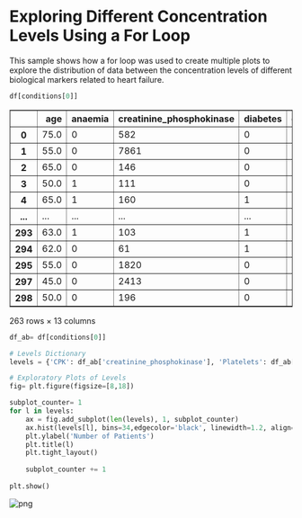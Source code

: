 # Exploring Different Concentration Levels Using a For Loop #

This sample shows how a for loop was used to create multiple plots to explore the distribution of data between the concentration levels of different biological markers related to heart failure.


```python
df[conditions[0]]
```




<div>
<style scoped>
    .dataframe tbody tr th:only-of-type {
        vertical-align: middle;
    }

    .dataframe tbody tr th {
        vertical-align: top;
    }

    .dataframe thead th {
        text-align: right;
    }
</style>
<table border="1" class="dataframe">
  <thead>
    <tr style="text-align: right;">
      <th></th>
      <th>age</th>
      <th>anaemia</th>
      <th>creatinine_phosphokinase</th>
      <th>diabetes</th>
      <th>ejection_fraction</th>
      <th>high_blood_pressure</th>
      <th>platelets</th>
      <th>serum_creatinine</th>
      <th>serum_sodium</th>
      <th>sex</th>
      <th>smoking</th>
      <th>time</th>
      <th>DEATH_EVENT</th>
    </tr>
  </thead>
  <tbody>
    <tr>
      <th>0</th>
      <td>75.0</td>
      <td>0</td>
      <td>582</td>
      <td>0</td>
      <td>20</td>
      <td>1</td>
      <td>265000.00</td>
      <td>1.9</td>
      <td>130</td>
      <td>1</td>
      <td>0</td>
      <td>4</td>
      <td>1</td>
    </tr>
    <tr>
      <th>1</th>
      <td>55.0</td>
      <td>0</td>
      <td>7861</td>
      <td>0</td>
      <td>38</td>
      <td>0</td>
      <td>263358.03</td>
      <td>1.1</td>
      <td>136</td>
      <td>1</td>
      <td>0</td>
      <td>6</td>
      <td>1</td>
    </tr>
    <tr>
      <th>2</th>
      <td>65.0</td>
      <td>0</td>
      <td>146</td>
      <td>0</td>
      <td>20</td>
      <td>0</td>
      <td>162000.00</td>
      <td>1.3</td>
      <td>129</td>
      <td>1</td>
      <td>1</td>
      <td>7</td>
      <td>1</td>
    </tr>
    <tr>
      <th>3</th>
      <td>50.0</td>
      <td>1</td>
      <td>111</td>
      <td>0</td>
      <td>20</td>
      <td>0</td>
      <td>210000.00</td>
      <td>1.9</td>
      <td>137</td>
      <td>1</td>
      <td>0</td>
      <td>7</td>
      <td>1</td>
    </tr>
    <tr>
      <th>4</th>
      <td>65.0</td>
      <td>1</td>
      <td>160</td>
      <td>1</td>
      <td>20</td>
      <td>0</td>
      <td>327000.00</td>
      <td>2.7</td>
      <td>116</td>
      <td>0</td>
      <td>0</td>
      <td>8</td>
      <td>1</td>
    </tr>
    <tr>
      <th>...</th>
      <td>...</td>
      <td>...</td>
      <td>...</td>
      <td>...</td>
      <td>...</td>
      <td>...</td>
      <td>...</td>
      <td>...</td>
      <td>...</td>
      <td>...</td>
      <td>...</td>
      <td>...</td>
      <td>...</td>
    </tr>
    <tr>
      <th>293</th>
      <td>63.0</td>
      <td>1</td>
      <td>103</td>
      <td>1</td>
      <td>35</td>
      <td>0</td>
      <td>179000.00</td>
      <td>0.9</td>
      <td>136</td>
      <td>1</td>
      <td>1</td>
      <td>270</td>
      <td>0</td>
    </tr>
    <tr>
      <th>294</th>
      <td>62.0</td>
      <td>0</td>
      <td>61</td>
      <td>1</td>
      <td>38</td>
      <td>1</td>
      <td>155000.00</td>
      <td>1.1</td>
      <td>143</td>
      <td>1</td>
      <td>1</td>
      <td>270</td>
      <td>0</td>
    </tr>
    <tr>
      <th>295</th>
      <td>55.0</td>
      <td>0</td>
      <td>1820</td>
      <td>0</td>
      <td>38</td>
      <td>0</td>
      <td>270000.00</td>
      <td>1.2</td>
      <td>139</td>
      <td>0</td>
      <td>0</td>
      <td>271</td>
      <td>0</td>
    </tr>
    <tr>
      <th>297</th>
      <td>45.0</td>
      <td>0</td>
      <td>2413</td>
      <td>0</td>
      <td>38</td>
      <td>0</td>
      <td>140000.00</td>
      <td>1.4</td>
      <td>140</td>
      <td>1</td>
      <td>1</td>
      <td>280</td>
      <td>0</td>
    </tr>
    <tr>
      <th>298</th>
      <td>50.0</td>
      <td>0</td>
      <td>196</td>
      <td>0</td>
      <td>45</td>
      <td>0</td>
      <td>395000.00</td>
      <td>1.6</td>
      <td>136</td>
      <td>1</td>
      <td>1</td>
      <td>285</td>
      <td>0</td>
    </tr>
  </tbody>
</table>
<p>263 rows × 13 columns</p>
</div>




```python
df_ab= df[conditions[0]]
```


```python
# Levels Dictionary
levels = {'CPK': df_ab['creatinine_phosphokinase'], 'Platelets': df_ab['platelets'], 'Creatinine': df_ab['serum_creatinine'], 'Sodium': df_ab['serum_sodium']}
```


```python
# Exploratory Plots of Levels
fig= plt.figure(figsize=[8,18])

subplot_counter= 1
for l in levels:
    ax = fig.add_subplot(len(levels), 1, subplot_counter)
    ax.hist(levels[l], bins=34,edgecolor='black', linewidth=1.2, align= 'mid')
    plt.ylabel('Number of Patients')
    plt.title(l) 
    plt.tight_layout()
   
    subplot_counter += 1
    
plt.show()
```




![png](levels_loop_files/levels_loop_4_0.png)




```python

```
